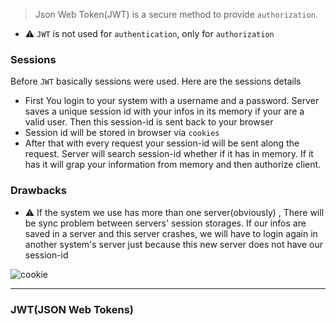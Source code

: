 > Json Web Token(JWT) is a secure method to provide `authorization`.
- ⚠️ `JWT` is not used for `authentication`, only for `authorization`

### Sessions
Before `JWT` basically sessions were used. Here are the sessions details
- First You login to your system with a username and a password. Server saves a unique session id
 with your infos in its memory if your are a valid user. Then this session-id is sent back to your browser
- Session id will be stored in browser via `cookies`
- After that with every request your session-id will be sent along the request. Server will search session-id
whether if it has in memory. If it has it will grap your information from memory and then authorize client.

### Drawbacks
- ⚠️ If the system we use has more than one server(obviously) , There will be sync problem between servers' session
storages. If our infos are saved in a server and this server crashes, we will have to login again in another system's server
just because this new server does not have our session-id

![cookie](https://user-images.githubusercontent.com/11644710/117159131-b5cb5c00-adc8-11eb-9fb3-9847d9acf10b.png)

***
 ### JWT(JSON Web Tokens)
 
